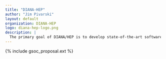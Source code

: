 ```yaml
---
title: "DIANA-HEP"
author: "Jim Pivarski"
layout: default
organization: DIANA-HEP
logo: diana-hep-logo.png
description: |
  The primary goal of DIANA/HEP is to develop state-of-the-art software tools for experiments which acquire, reduce, and analyze petabytes of data.
---
```


{% include gsoc_proposal.ext %}
